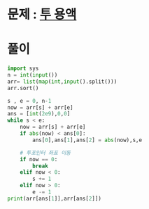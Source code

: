 # 문제 : [투 용액](https://www.acmicpc.net/problem/2470)

# 풀이
``` python
import sys
n = int(input())
arr= list(map(int,input().split()))
arr.sort()

s , e = 0, n-1
now = arr[s] + arr[e]
ans = [int(2e9),0,0]
while s < e:
    now = arr[s] + arr[e]
    if abs(now) < ans[0]:
        ans[0],ans[1],ans[2] = abs(now),s,e

    # 투포인터 좌표 이동
    if now == 0:
        break
    elif now < 0:
        s += 1
    elif now > 0:
        e -= 1
print(arr[ans[1]],arr[ans[2]])
```
